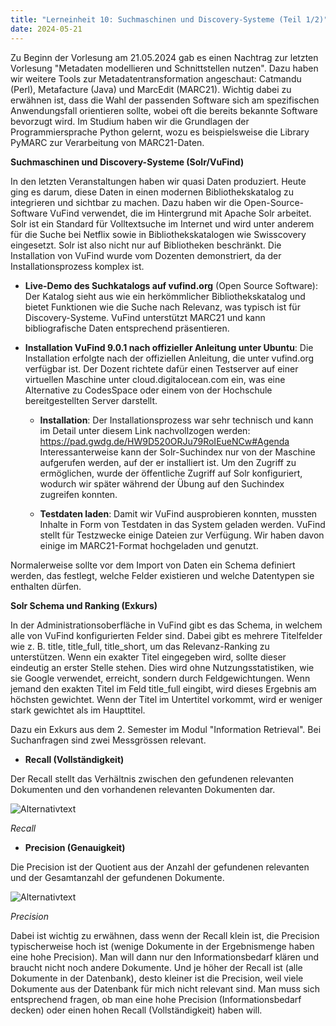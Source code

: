 ```yaml
---
title: "Lerneinheit 10: Suchmaschinen und Discovery-Systeme (Teil 1/2)"
date: 2024-05-21
---
```


Zu Beginn der Vorlesung am 21.05.2024 gab es einen Nachtrag zur letzten Vorlesung "Metadaten modellieren und Schnittstellen nutzen". Dazu haben wir weitere Tools zur Metadatentransformation angeschaut: Catmandu (Perl), Metafacture (Java) und MarcEdit (MARC21). Wichtig dabei zu erwähnen ist, dass die Wahl der passenden Software  sich am spezifischen Anwendungsfall orientieren sollte, wobei oft die bereits bekannte Software bevorzugt wird. Im Studium haben wir die Grundlagen der Programmiersprache Python gelernt, wozu es beispielsweise die Library PyMARC zur Verarbeitung von MARC21-Daten. 
 
**Suchmaschinen und Discovery-Systeme (Solr/VuFind)**

In den letzten Veranstaltungen haben wir quasi Daten produziert. Heute ging es darum, diese Daten in einen modernen Bibliothekskatalog zu integrieren und sichtbar zu machen. Dazu haben wir die Open-Source-Software VuFind verwendet, die im Hintergrund mit Apache Solr arbeitet. Solr ist ein Standard für Volltextsuche im Internet und wird unter anderem für die Suche bei Netflix sowie in Bibliothekskatalogen wie Swisscovery eingesetzt. Solr ist also nicht nur auf Bibliotheken beschränkt. Die Installation von VuFind wurde vom Dozenten demonstriert, da der Installationsprozess komplex ist. 

- **Live-Demo des Suchkatalogs auf vufind.org** (Open Source Software): Der Katalog sieht aus wie ein herkömmlicher Bibliothekskatalog und bietet Funktionen wie die Suche nach Relevanz, was typisch ist für Discovery-Systeme. VuFind unterstützt MARC21 und kann bibliografische Daten entsprechend präsentieren. 
- **Installation VuFind 9.0.1 nach offizieller Anleitung unter Ubuntu**: Die Installation erfolgte nach der offiziellen Anleitung, die unter vufind.org verfügbar ist. Der Dozent richtete dafür einen Testserver auf einer virtuellen Maschine unter cloud.digitalocean.com ein, was eine Alternative zu CodesSpace oder einem von der Hochschule bereitgestellten Server darstellt.

  - **Installation**: Der Installationsprozess war sehr technisch und kann im Detail unter diesem Link nachvollzogen werden: https://pad.gwdg.de/HW9D520ORJu79RoIEueNCw#Agenda  
Interessanterweise kann der Solr-Suchindex nur von der Maschine aufgerufen werden, auf der er installiert ist. Um den Zugriff zu ermöglichen, wurde der öffentliche Zugriff auf Solr konfiguriert, wodurch wir später während der Übung auf den Suchindex zugreifen konnten.

  - **Testdaten laden**: Damit wir VuFind ausprobieren konnten, mussten Inhalte in Form von Testdaten in das System geladen werden. VuFind stellt für Testzwecke einige Dateien zur Verfügung. Wir haben davon einige im MARC21-Format hochgeladen und genutzt. 
 
Normalerweise sollte vor dem Import von Daten ein Schema definiert werden, das festlegt, welche Felder existieren und welche Datentypen sie enthalten dürfen.
 
**Solr Schema und Ranking (Exkurs)**

In der Administrationsoberfläche in VuFind gibt es das Schema, in welchem alle von VuFind konfigurierten Felder sind. Dabei gibt es mehrere Titelfelder wie z. B. title, title_full, title_short, um das Relevanz-Ranking zu unterstützen. Wenn ein exakter Titel eingegeben wird, sollte dieser eindeutig an erster Stelle stehen. Dies wird ohne Nutzungsstatistiken, wie sie Google verwendet, erreicht, sondern durch Feldgewichtungen. Wenn jemand den exakten Titel im Feld title_full eingibt, wird dieses Ergebnis am höchsten gewichtet. Wenn der Titel im Untertitel vorkommt, wird er weniger stark gewichtet als im Haupttitel.

Dazu ein Exkurs aus dem 2. Semester im Modul "Information Retrieval". Bei Suchanfragen sind zwei Messgrössen relevant.

- **Recall (Vollständigkeit)**

Der Recall stellt das Verhältnis zwischen den gefundenen relevanten Dokumenten und den vorhandenen relevanten Dokumenten dar.

![Alternativtext](https://jonasbracchi.github.io/bain-lerntagebuch/images/recall.png)

*Recall*

 
- **Precision (Genauigkeit)**

Die Precision ist der Quotient aus der Anzahl der gefundenen relevanten und der Gesamtanzahl der gefundenen Dokumente.

![Alternativtext](https://jonasbracchi.github.io/bain-lerntagebuch/images/precision.png)

*Precision*
 
Dabei ist wichtig zu erwähnen, dass wenn der Recall klein ist, die Precision typischerweise hoch ist (wenige Dokumente in der Ergebnismenge haben eine hohe Precision). Man will dann nur den Informationsbedarf klären und braucht nicht noch andere Dokumente. Und je höher der Recall ist (alle Dokumente in der Datenbank), desto kleiner ist die Precision, weil viele Dokumente aus der Datenbank für mich nicht relevant sind. Man muss sich entsprechend fragen, ob man eine hohe Precision (Informationsbedarf decken) oder einen hohen Recall (Vollständigkeit) haben will.

 
 
 
 
 
 
 
 
 
 


